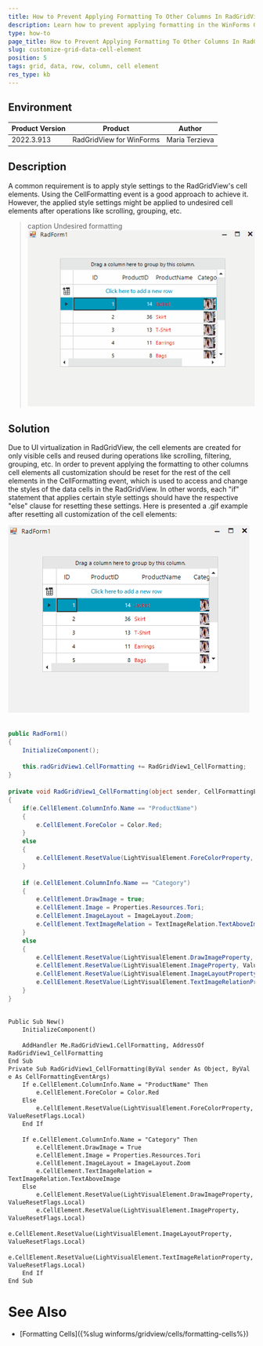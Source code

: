 ```yaml
---
title: How to Prevent Applying Formatting To Other Columns In RadGridView CellElements
description: Learn how to prevent applying formatting in the WinForms GridView cell elements.
type: how-to
page_title: How to Prevent Applying Formatting To Other Columns In RadGridView CellElements
slug: customize-grid-data-cell-element
position: 5
tags: grid, data, row, column, cell element
res_type: kb
---
```



## Environment
|Product Version|Product|Author|
|----|----|----|
|2022.3.913|RadGridView for WinForms|Maria Terzieva|

## Description

A common requirement is to apply style settings to the RadGridView's cell elements. Using the CellFormatting event is a good approach to achieve it. However, the applied style settings might be applied to undesired cell elements after operations like scrolling, grouping, etc. 

>caption Undesired formatting
![radgridview-applying-formatting](images/radgridview-applying-formatting.gif) 

## Solution

Due to UI virtualization in RadGridView, the cell elements are created for only visible cells and reused during operations like scrolling, filtering, grouping, etc. 
In order to prevent applying the formatting to other columns cell elements all customization should be reset for the rest of the cell elements in the CellFormatting event, which is used to access and change the styles of the data cells  in the RadGridView. In other words, each "if" statement that applies certain style settings should have the respective "else" clause for resetting these settings.
Here is presented a .gif example after resetting all customization of the cell elements:

![radgridview-applying-formating-after-reset](images/radgridview-applying-formating-after-reset.gif) 

````C#

public RadForm1()
{
    InitializeComponent();
   
    this.radGridView1.CellFormatting += RadGridView1_CellFormatting;
}

private void RadGridView1_CellFormatting(object sender, CellFormattingEventArgs e)
{
    if(e.CellElement.ColumnInfo.Name == "ProductName")
    {
        e.CellElement.ForeColor = Color.Red;
    }
    else
    {
        e.CellElement.ResetValue(LightVisualElement.ForeColorProperty, ValueResetFlags.Local);
    }

    if (e.CellElement.ColumnInfo.Name == "Category")
    {
        e.CellElement.DrawImage = true;
        e.CellElement.Image = Properties.Resources.Tori;
        e.CellElement.ImageLayout = ImageLayout.Zoom;
        e.CellElement.TextImageRelation = TextImageRelation.TextAboveImage;
    }
    else
    {
        e.CellElement.ResetValue(LightVisualElement.DrawImageProperty, ValueResetFlags.Local);
        e.CellElement.ResetValue(LightVisualElement.ImageProperty, ValueResetFlags.Local);
        e.CellElement.ResetValue(LightVisualElement.ImageLayoutProperty, ValueResetFlags.Local);
        e.CellElement.ResetValue(LightVisualElement.TextImageRelationProperty, ValueResetFlags.Local);        
    }
}

````
````VB.NET

Public Sub New()
    InitializeComponent()

    AddHandler Me.RadGridView1.CellFormatting, AddressOf RadGridView1_CellFormatting
End Sub
Private Sub RadGridView1_CellFormatting(ByVal sender As Object, ByVal e As CellFormattingEventArgs)
    If e.CellElement.ColumnInfo.Name = "ProductName" Then
        e.CellElement.ForeColor = Color.Red
    Else
        e.CellElement.ResetValue(LightVisualElement.ForeColorProperty, ValueResetFlags.Local)
    End If

    If e.CellElement.ColumnInfo.Name = "Category" Then
        e.CellElement.DrawImage = True
        e.CellElement.Image = Properties.Resources.Tori
        e.CellElement.ImageLayout = ImageLayout.Zoom
        e.CellElement.TextImageRelation = TextImageRelation.TextAboveImage
    Else
        e.CellElement.ResetValue(LightVisualElement.DrawImageProperty, ValueResetFlags.Local)
        e.CellElement.ResetValue(LightVisualElement.ImageProperty, ValueResetFlags.Local)
        e.CellElement.ResetValue(LightVisualElement.ImageLayoutProperty, ValueResetFlags.Local)
        e.CellElement.ResetValue(LightVisualElement.TextImageRelationProperty, ValueResetFlags.Local)
    End If
End Sub

````

# See Also

* [Formatting Cells]({%slug winforms/gridview/cells/formatting-cells%})
